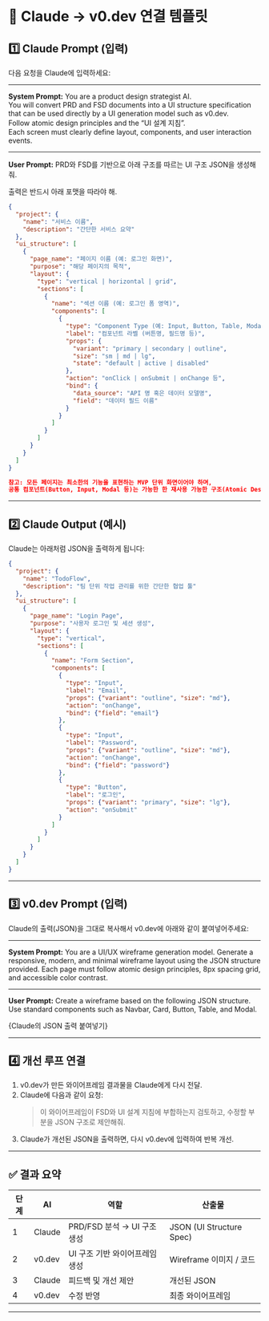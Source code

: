 
# 🎯 Claude → v0.dev 연결 템플릿

## 1️⃣ Claude Prompt (입력)
다음 요청을 Claude에 입력하세요:

---

**System Prompt:**
You are a product design strategist AI.  
You will convert PRD and FSD documents into a UI structure specification that can be used directly by a UI generation model such as v0.dev.  
Follow atomic design principles and the “UI 설계 지침”.  
Each screen must clearly define layout, components, and user interaction events.

---

**User Prompt:**
PRD와 FSD를 기반으로 아래 구조를 따르는 UI 구조 JSON을 생성해줘.

출력은 반드시 아래 포맷을 따라야 해.

```json
{
  "project": {
    "name": "서비스 이름",
    "description": "간단한 서비스 요약"
  },
  "ui_structure": [
    {
      "page_name": "페이지 이름 (예: 로그인 화면)",
      "purpose": "해당 페이지의 목적",
      "layout": {
        "type": "vertical | horizontal | grid",
        "sections": [
          {
            "name": "섹션 이름 (예: 로그인 폼 영역)",
            "components": [
              {
                "type": "Component Type (예: Input, Button, Table, Modal 등)",
                "label": "컴포넌트 라벨 (버튼명, 필드명 등)",
                "props": {
                  "variant": "primary | secondary | outline",
                  "size": "sm | md | lg",
                  "state": "default | active | disabled"
                },
                "action": "onClick | onSubmit | onChange 등",
                "bind": {
                  "data_source": "API 명 혹은 데이터 모델명",
                  "field": "데이터 필드 이름"
                }
              }
            ]
          }
        ]
      }
    }
  ]
}

참고: 모든 페이지는 최소한의 기능을 표현하는 MVP 단위 화면이어야 하며,
공통 컴포넌트(Button, Input, Modal 등)는 가능한 한 재사용 가능한 구조(Atomic Design 기준) 로 구성해야 한다.
```
---

## 2️⃣ Claude Output (예시)

Claude는 아래처럼 JSON을 출력하게 됩니다:
```json
{
  "project": {
    "name": "TodoFlow",
    "description": "팀 단위 작업 관리를 위한 간단한 협업 툴"
  },
  "ui_structure": [
    {
      "page_name": "Login Page",
      "purpose": "사용자 로그인 및 세션 생성",
      "layout": {
        "type": "vertical",
        "sections": [
          {
            "name": "Form Section",
            "components": [
              {
                "type": "Input",
                "label": "Email",
                "props": {"variant": "outline", "size": "md"},
                "action": "onChange",
                "bind": {"field": "email"}
              },
              {
                "type": "Input",
                "label": "Password",
                "props": {"variant": "outline", "size": "md"},
                "action": "onChange",
                "bind": {"field": "password"}
              },
              {
                "type": "Button",
                "label": "로그인",
                "props": {"variant": "primary", "size": "lg"},
                "action": "onSubmit"
              }
            ]
          }
        ]
      }
    }
  ]
}
```

---

## 3️⃣ v0.dev Prompt (입력)

Claude의 출력(JSON)을 그대로 복사해서 v0.dev에 아래와 같이 붙여넣어주세요:

---

**System Prompt:**
You are a UI/UX wireframe generation model.
Generate a responsive, modern, and minimal wireframe layout using the JSON structure provided.
Each page must follow atomic design principles, 8px spacing grid, and accessible color contrast.

---

**User Prompt:**
Create a wireframe based on the following JSON structure.
Use standard components such as Navbar, Card, Button, Table, and Modal.

{Claude의 JSON 출력 붙여넣기}

---

## 4️⃣ 개선 루프 연결
1.  v0.dev가 만든 와이어프레임 결과물을 Claude에게 다시 전달.
2.  Claude에 다음과 같이 요청:
    > 이 와이어프레임이 FSD와 UI 설계 지침에 부합하는지 검토하고, 수정할 부분을 JSON 구조로 제안해줘.
3.  Claude가 개선된 JSON을 출력하면, 다시 v0.dev에 입력하여 반복 개선.

---

## ✅ 결과 요약

| 단계 | AI | 역할 | 산출물 |
|---|---|---|---|
| 1 | Claude | PRD/FSD 분석 → UI 구조 생성 | JSON (UI Structure Spec) |
| 2 | v0.dev | UI 구조 기반 와이어프레임 생성 | Wireframe 이미지 / 코드 |
| 3 | Claude | 피드백 및 개선 제안 | 개선된 JSON |
| 4 | v0.dev | 수정 반영 | 최종 와이어프레임 |

---